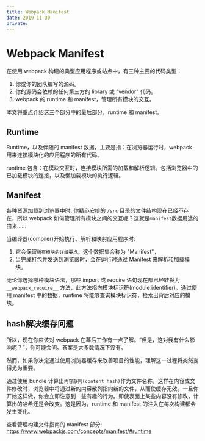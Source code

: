 ```yaml
---
title: Webpack Manifest
date: 2019-11-30
private: 
---
```

# Webpack Manifest
在使用 webpack 构建的典型应用程序或站点中，有三种主要的代码类型：

1. 你或你的团队编写的源码。
2. 你的源码会依赖的任何第三方的 library 或 "vendor" 代码。
2. webpack 的 runtime 和 manifest，管理所有模块的交互。

本文将重点介绍这三个部分中的最后部分，runtime 和 manifest。

## Runtime
Runtime，以及伴随的 manifest 数据，主要是指：在浏览器运行时，webpack 用来连接模块化的应用程序的所有代码。

runtime 包含：在模块交互时，连接模块所需的加载和解析逻辑。包括浏览器中的已加载模块的连接，以及懒加载模块的执行逻辑。

## Manifest
各种资源加载到浏览器中时, 你精心安排的 `/src` 目录的文件结构现在已经不存在，所以 webpack 如何管理所有模块之间的交互呢？这就是` manifest `数据用途的由来……

当编译器(compiler)开始执行、解析和映射应用程序时:
1. 它会保留`所有模块的详细要点`。这个数据集合称为 "Manifest"，
2. 当完成打包并发送到浏览器时，会在运行时通过 Manifest 来解析和加载模块。

无论你选择哪种模块语法，那些 import 或 require 语句现在都已经转换为 `__webpack_require__` 方法，此方法指向模块标识符(module identifier)。通过使用 manifest 中的数据，runtime 将能够查询模块标识符，检索出背后对应的模块。

## hash解决缓存问题
所以，现在你应该对 webpack 在幕后工作有一点了解。“但是，这对我有什么影响呢？”，你可能会问。答案是大多数情况下没有。

然而，如果你决定通过使用浏览器缓存来改善项目的性能，理解这一过程将突然变得尤为重要。

通过使用 bundle 计算出`内容散列(content hash)`作为文件名称，这样在内容或文件修改时，浏览器中将通过新的内容散列指向新的文件，从而使缓存无效。一旦你开始这样做，你会立即注意到一些有趣的行为。即使表面上某些内容没有修改，计算出的哈希还是会改变。这是因为，runtime 和 manifest 的注入在每次构建都会发生变化。

查看管理构建文件指南的 manifest 部分: https://www.webpackjs.com/concepts/manifest/#runtime
